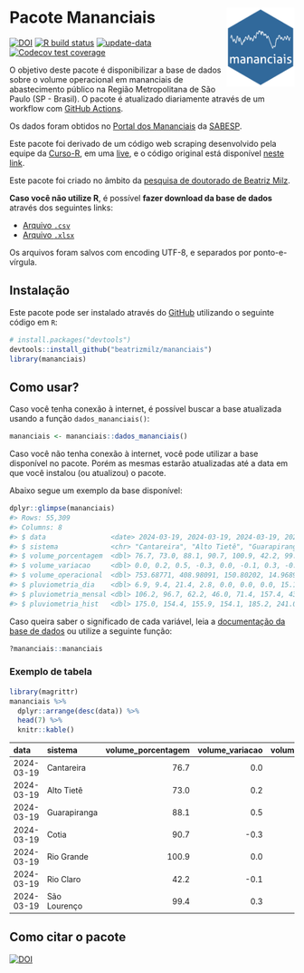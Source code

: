 
<!-- README.md is generated from README.Rmd. Please edit that file -->

# Pacote Mananciais <img src="man/figures/hexlogo.png" align="right" width = "120px"/>

<!-- badges: start -->

[![DOI](https://zenodo.org/badge/DOI/10.5281/zenodo.4733056.svg)](https://doi.org/10.5281/zenodo.4733056)
[![R build
status](https://github.com/beatrizmilz/mananciais/workflows/R-CMD-check/badge.svg)](https://github.com/beatrizmilz/mananciais/actions)
[![update-data](https://github.com/beatrizmilz/mananciais/actions/workflows/2-update_data.yaml/badge.svg)](https://github.com/beatrizmilz/mananciais/actions/workflows/2-update_data.yaml)
[![Codecov test
coverage](https://codecov.io/gh/beatrizmilz/mananciais/branch/master/graph/badge.svg)](https://codecov.io/gh/beatrizmilz/mananciais?branch=master)
<!-- badges: end -->

O objetivo deste pacote é disponibilizar a base de dados sobre o volume
operacional em mananciais de abastecimento público na Região
Metropolitana de São Paulo (SP - Brasil). O pacote é atualizado
diariamente através de um workflow com [GitHub
Actions](https://github.com/beatrizmilz/mananciais/actions).

Os dados foram obtidos no [Portal dos
Mananciais](http://mananciais.sabesp.com.br/Situacao) da
[SABESP](http://site.sabesp.com.br/site/Default.aspx).

Este pacote foi derivado de um código web scraping desenvolvido pela
equipe da [Curso-R](https://www.curso-r.com/), em uma
[live](https://youtu.be/jvZIxrMmOcQ), e o código original está
disponível [neste
link](https://github.com/curso-r/lives/blob/master/drafts/20200730_scraper_sabesp.R).

Este pacote foi criado no âmbito da [pesquisa de doutorado de Beatriz
Milz](https://beatrizmilz.github.io/tese/).

**Caso você não utilize R**, é possível **fazer download da base de
dados** através dos seguintes links:

- [Arquivo
  `.csv`](https://github.com/beatrizmilz/mananciais/raw/master/inst/extdata/mananciais.csv)
- [Arquivo
  `.xlsx`](https://github.com/beatrizmilz/mananciais/blob/master/inst/extdata/mananciais.xlsx?raw=true)

Os arquivos foram salvos com encoding UTF-8, e separados por
ponto-e-vírgula.

## Instalação

Este pacote pode ser instalado através do [GitHub](https://github.com/)
utilizando o seguinte código em `R`:

``` r
# install.packages("devtools")
devtools::install_github("beatrizmilz/mananciais")
library(mananciais)
```

## Como usar?

Caso você tenha conexão à internet, é possível buscar a base atualizada
usando a função `dados_mananciais()`:

``` r
mananciais <- mananciais::dados_mananciais() 
```

Caso você não tenha conexão à internet, você pode utilizar a base
disponível no pacote. Porém as mesmas estarão atualizadas até a data em
que você instalou (ou atualizou) o pacote.

Abaixo segue um exemplo da base disponível:

``` r
dplyr::glimpse(mananciais)
#> Rows: 55,309
#> Columns: 8
#> $ data                <date> 2024-03-19, 2024-03-19, 2024-03-19, 2024-03-19, 2…
#> $ sistema             <chr> "Cantareira", "Alto Tietê", "Guarapiranga", "Cotia…
#> $ volume_porcentagem  <dbl> 76.7, 73.0, 88.1, 90.7, 100.9, 42.2, 99.4, 76.7, 7…
#> $ volume_variacao     <dbl> 0.0, 0.2, 0.5, -0.3, 0.0, -0.1, 0.3, -0.1, 0.3, -0…
#> $ volume_operacional  <dbl> 753.68771, 408.98091, 150.80202, 14.96893, 113.138…
#> $ pluviometria_dia    <dbl> 6.9, 9.4, 21.4, 2.8, 0.0, 0.0, 0.0, 15.1, 20.4, 0.…
#> $ pluviometria_mensal <dbl> 106.2, 96.7, 62.2, 46.0, 71.4, 157.4, 43.2, 99.3, …
#> $ pluviometria_hist   <dbl> 175.0, 154.4, 155.9, 154.1, 185.2, 241.0, 198.9, 1…
```

Caso queira saber o significado de cada variável, leia a [documentação
da base de
dados](https://beatrizmilz.github.io/mananciais/reference/mananciais.html)
ou utilize a seguinte função:

``` r
?mananciais::mananciais
```

### Exemplo de tabela

``` r
library(magrittr)
mananciais %>% 
  dplyr::arrange(desc(data)) %>% 
  head(7) %>%
  knitr::kable()
```

| data       | sistema      | volume_porcentagem | volume_variacao | volume_operacional | pluviometria_dia | pluviometria_mensal | pluviometria_hist |
|:-----------|:-------------|-------------------:|----------------:|-------------------:|-----------------:|--------------------:|------------------:|
| 2024-03-19 | Cantareira   |               76.7 |             0.0 |          753.68771 |              6.9 |               106.2 |             175.0 |
| 2024-03-19 | Alto Tietê   |               73.0 |             0.2 |          408.98091 |              9.4 |                96.7 |             154.4 |
| 2024-03-19 | Guarapiranga |               88.1 |             0.5 |          150.80202 |             21.4 |                62.2 |             155.9 |
| 2024-03-19 | Cotia        |               90.7 |            -0.3 |           14.96893 |              2.8 |                46.0 |             154.1 |
| 2024-03-19 | Rio Grande   |              100.9 |             0.0 |          113.13879 |              0.0 |                71.4 |             185.2 |
| 2024-03-19 | Rio Claro    |               42.2 |            -0.1 |            5.76091 |              0.0 |               157.4 |             241.0 |
| 2024-03-19 | São Lourenço |               99.4 |             0.3 |           88.25511 |              0.0 |                43.2 |             198.9 |

## Como citar o pacote

[![DOI](https://zenodo.org/badge/DOI/10.5281/zenodo.4733056.svg)](https://doi.org/10.5281/zenodo.4733056)
